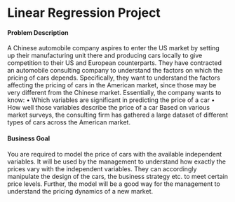 # Linear Regression Project
#### Problem Description
A Chinese automobile company aspires to enter the US market by setting up their manufacturing
unit there and producing cars locally to give competition to their US and European counterparts.
They have contracted an automobile consulting company to understand the factors on which
the pricing of cars depends. Specifically, they want to understand the factors affecting the pricing
of cars in the American market, since those may be very different from the Chinese market.
Essentially, the company wants to know:
• Which variables are significant in predicting the price of a car
• How well those variables describe the price of a car
Based on various market surveys, the consulting firm has gathered a large dataset of different
types of cars across the American market.
#### Business Goal
You are required to model the price of cars with the available independent variables. It will be
used by the management to understand how exactly the prices vary with the independent
variables. They can accordingly manipulate the design of the cars, the business strategy etc. to
meet certain price levels. Further, the model will be a good way for the management to
understand the pricing dynamics of a new market.
